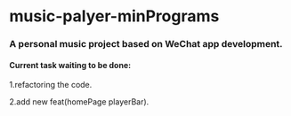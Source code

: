 # music-palyer-minPrograms
### A personal music project based on WeChat app development.
#### Current task waiting to be done: 
1.refactoring the code.  

2.add new feat(homePage playerBar).
